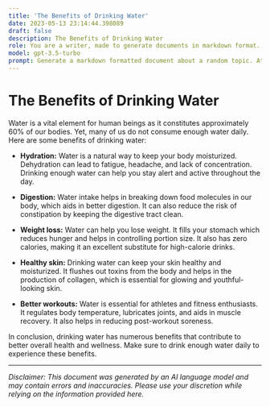 ```yaml
---
title: 'The Benefits of Drinking Water'
date: 2023-05-13 23:14:44.398089
draft: false
description: The Benefits of Drinking Water
role: You are a writer, made to generate documents in markdown format. It is very important that all of the documents you generate are in valid markdown format.
model: gpt-3.5-turbo
prompt: Generate a markdown formatted document about a random topic. At the bottom, include a disclaimer explaining that the document was generated by you. The first line of the document should be the title. Make sure that the entire document is in proper markdown format, using a mix of various tags to make the document visually appealing.
---
```


# The Benefits of Drinking Water

Water is a vital element for human beings as it constitutes approximately 60% of our bodies. Yet, many of us do not consume enough water daily. Here are some benefits of drinking water:

- **Hydration:** Water is a natural way to keep your body moisturized. Dehydration can lead to fatigue, headache, and lack of concentration. Drinking enough water can help you stay alert and active throughout the day.

- **Digestion:** Water intake helps in breaking down food molecules in our body, which aids in better digestion. It can also reduce the risk of constipation by keeping the digestive tract clean.

- **Weight loss:** Water can help you lose weight. It fills your stomach which reduces hunger and helps in controlling portion size. It also has zero calories, making it an excellent substitute for high-calorie drinks.

- **Healthy skin:** Drinking water can keep your skin healthy and moisturized. It flushes out toxins from the body and helps in the production of collagen, which is essential for glowing and youthful-looking skin.

- **Better workouts:** Water is essential for athletes and fitness enthusiasts. It regulates body temperature, lubricates joints, and aids in muscle recovery. It also helps in reducing post-workout soreness.

In conclusion, drinking water has numerous benefits that contribute to better overall health and wellness. Make sure to drink enough water daily to experience these benefits.

---

*Disclaimer: This document was generated by an AI language model and may contain errors and inaccuracies. Please use your discretion while relying on the information provided here.*
